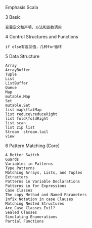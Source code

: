 Emphasis
Scala

3 Basic     

    变量定义和声明，方法和函数调用
    
4 Control Structures and Functions  

    if else有返回值，几种for循环
    
5 Data Structure    
    
    Array 
    ArrayBuffer 
    Tuple 
    List 
    ListBuffer 
    Queue
    Map
    mutable.Map
    Set
    mutable.Set
    list map\flatMap
    list reduce\reduceRight
    list fold\foldRight
    list scan
    list zip list
    Stream  stream.tail
    view
    
6 	Pattern Matching (Core)

    A Better Switch
    Guards
    Variables in Patterns
    Type Patterns
    Matching Arrays, Lists, and Tuples
    Extractors
    Patterns in Variable Declarations
    Patterns in for Expressions
    Case Classes
    The copy Method and Named Parameters
    Infix Notation in case Clauses
    Matching Nested Structures
    Are Case Classes Evil?
    Sealed Classes
    Simulating Enumerations
    Partial Functions